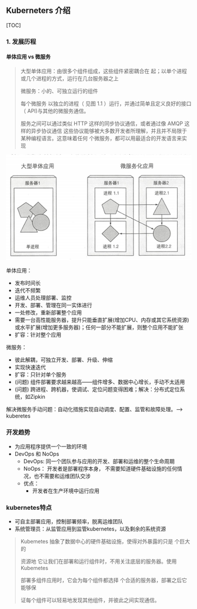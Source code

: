 ## Kuberneters 介绍

[TOC]

### 1. 发展历程

#### 单体应用 vs 微服务

>   大型单体应用：由很多个组件组成，这些组件紧密耦合在 起；以单个进程或几个进程的方式，运行在几台服务器之上
>
>   微服务：小的、可独立运行的组件
>
>   每个微服务 以独立的进程（ 见图 1.1 ）运行，并通过简单且定义良好的接口（ API)与其他的微服务通信。
>
>   服务之间可以通过类似 HTTP 这样的同步协议通信，或者通过像 AMQP 这样的异步协议通信 这些协议能够被大多数开发者所理解，并且并不局限于某种编程语言。这意味着任何 个微服务，都可以用最适合的开发语言来实现

![单体应用和微服务](Kubernetes%20%E4%BB%8B%E7%BB%8D.assets/单体服务和微服务.png)

单体应用：

-   发布时间长
-   迭代不频繁
-   运维人员处理部署、监控
-   开发、部署、管理在同一实体进行
-   一处修改，重新部署整个应用
-   需要一台高性能服务器，提升只能垂直扩展(增加CPU、内存或其它系统资源)或水平扩展(增加更多服务器)；任何一部分不能扩展，则整个应用不能扩张
-   扩容：针对整个应用

微服务：

-   彼此解耦，可独立开发、部署、升级、伸缩
-   实现快速迭代
-   扩容：只针对单个服务
-   (问题) 组件部署要求越来越高——组件增多、数据中心增长，手动不太适用
-   (问题) 跨进程、跨机器，使调试、定位问题变得困难；解决：分布式定位系统，如Zipkin

解决微服务手动问题：自动化措施实现自动调度、配置、监管和故障处理。--> kuberetes

### 开发趋势

-   为应用程序提供一个一致的环境
-   DevOps 和 NoOps
    -   DevOps: 同一个团队参与应用的开发、部署和运维的整个生命周期
    -   NoOps： 开发者是部署程序本身， 不需要知道硬件基础设施的任何情况，也不需要和运维团队交涉
    -   优点：
        -   开发者在生产环境中运行应用

### kubernetes特点

-   可自主部署应用，控制部署频率，脱离运维团队
-   系统管理员：从监管应用到监管kubernetes，以及剩余的系统资源

>   Kubemetes 抽象了数据中心的硬件基础设施，使得对外暴露的只是 个巨大的
>
>   资源地 它让我们在部署和运行组件时，不用关注底层的服务器。使用 Kubemetes
>
>   部署多组件应用时，它会为每个组件都选择 个合适的服务器，部署之后它能够保
>
>   证每个组件可以轻易地发现其他组件，并彼此之间实现通信。